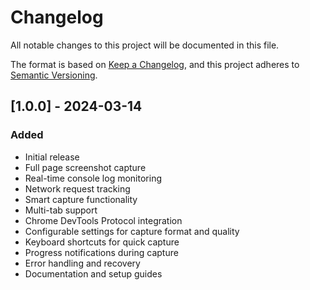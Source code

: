 # Changelog

All notable changes to this project will be documented in this file.

The format is based on [Keep a Changelog](https://keepachangelog.com/en/1.0.0/),
and this project adheres to [Semantic Versioning](https://semver.org/spec/v2.0.0.html).

## [1.0.0] - 2024-03-14

### Added

- Initial release
- Full page screenshot capture
- Real-time console log monitoring
- Network request tracking
- Smart capture functionality
- Multi-tab support
- Chrome DevTools Protocol integration
- Configurable settings for capture format and quality
- Keyboard shortcuts for quick capture
- Progress notifications during capture
- Error handling and recovery
- Documentation and setup guides
